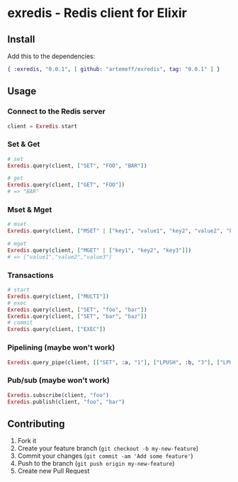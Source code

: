 # exredis - Redis client for Elixir

## Install

Add this to the dependencies:

```elixir
{ :exredis, "0.0.1", [ github: "artemeff/exredis", tag: "0.0.1" ] }
```

## Usage

### Connect to the Redis server

```elixir
client = Exredis.start
```

### Set & Get

```elixir
# set
Exredis.query(client, ["SET", "FOO", "BAR"])

# get
Exredis.query(client, ["GET", "FOO"])
# => "BAR"
```

### Mset & Mget

```elixir
# mset
Exredis.query(client, ["MSET" | ["key1", "value1", "key2", "value2", "key3", "value3"]])

# mget
Exredis.query(client, ["MGET" | ["key1", "key2", "key3"]])
# => ["value1","value2","value3"]
```

### Transactions

```elixir
# start
Exredis.query(client, ["MULTI"])
# exec
Exredis.query(client, ["SET", "foo", "bar"])
Exredis.query(client, ["SET", "bar", "baz"])
# commit
Exredis.query(client, ["EXEC"])
```

### Pipelining (maybe won't work)

```elixir
Exredis.query_pipe(client, [["SET", :a, "1"], ["LPUSH", :b, "3"], ["LPUSH", :b, "2"]])
```

### Pub/sub (maybe won't work)

```elixir
Exredis.subscribe(client, "foo")
Exredis.publish(client, "foo", "bar")
```

## Contributing

1. Fork it
2. Create your feature branch (`git checkout -b my-new-feature`)
3. Commit your changes (`git commit -am 'Add some feature'`)
4. Push to the branch (`git push origin my-new-feature`)
5. Create new Pull Request
